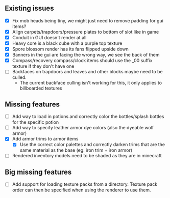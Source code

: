 ## Existing issues
- [x] Fix mob heads being tiny, we might just need to remove padding for gui items?
- [x] Align carpets/trapdoors/pressure plates to bottom of slot like in game
- [x] Conduit in GUI doesn't render at all
- [x] Heavy core is a black cube with a purple top texture
- [x] Spore blossom render has its fans flipped upside down
- [x] Banners in the gui are facing the wrong way, we see the back of them
- [x] Compass/recovery compass/clock items should use the _00 suffix texture if they don't have one
- [ ] Backfaces on trapdoors and leaves and other blocks maybe need to be culled.
  - The current backface culling isn't working for this, it only applies to billboarded textures

## Missing features
- [ ] Add way to load in potions and correctly color the bottles/splash bottles for the specific potion
- [ ] Add way to specify leather armor dye colors (also the dyeable wolf armor)
- [x] Add armor trims to armor items
  - [x] Use the correct color palettes and correctly darken trims that are the same material as the base (eg: iron trim + iron armor)
- [ ] Rendered inventory models need to be shaded as they are in minecraft

## Big missing features
- [ ] Add support for loading texture packs from a directory. Texture pack order can then be specified when using the renderer to use them.